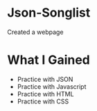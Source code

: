 # Json-Songlist

Created a webpage


# What I Gained

* Practice with JSON
* Practice with Javascript
* Practice with HTML
* Practice with CSS
